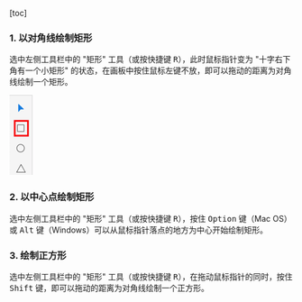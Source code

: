 [toc]

### 1. 以对角线绘制矩形

选中左侧工具栏中的 "矩形" 工具（或按快捷键 <kbd>R</kbd>），此时鼠标指针变为 "十字右下角有一个小矩形" 的状态，在画板中按住鼠标左键不放，即可以拖动的距离为对角线绘制一个矩形。

![01](./images/01.png)

### 2. 以中心点绘制矩形

选中左侧工具栏中的 "矩形" 工具（或按快捷键 <kbd>R</kbd>），按住 <kbd>Option</kbd> 键（Mac OS）或 <kbd>Alt</kbd> 键（Windows）可以从鼠标指针落点的地方为中心开始绘制矩形。

### 3. 绘制正方形

选中左侧工具栏中的 "矩形" 工具（或按快捷键 <kbd>R</kbd>），在拖动鼠标指针的同时，按住 <kbd>Shift</kbd> 键，即可以拖动的距离为对角线绘制一个正方形。

